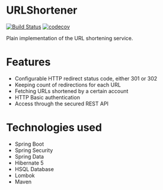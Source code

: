 # URLShortener

[![Build Status](https://travis-ci.org/riguron/URLShortener.svg?branch=master)](https://travis-ci.org/riguron/URLShortener)
[![codecov](https://codecov.io/gh/riguron/URLShortener/branch/master/graph/badge.svg)](https://codecov.io/gh/riguron/URLShortener)

Plain implementation of the URL shortening service.

# Features

- Configurable HTTP redirect status code, either 301 or 302
- Keeping count of redirections for each URL
- Fetching URLs shortened by a certain account
- HTTP Basic authentication
- Access through the secured REST API

# Technologies used

- Spring Boot
- Spring Security
- Spring Data 
- Hibernate 5
- HSQL Database
- Lombok
- Maven
